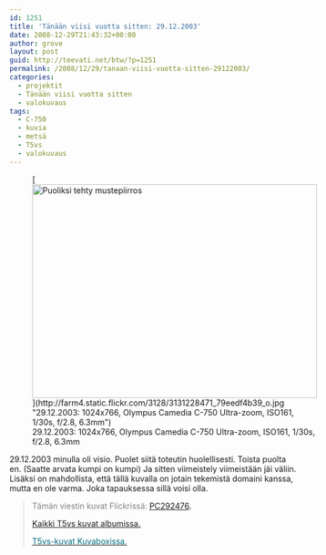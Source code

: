 ```yaml
---
id: 1251
title: 'Tänään viisi vuotta sitten: 29.12.2003'
date: 2008-12-29T21:43:32+00:00
author: grove
layout: post
guid: http://teevati.net/btw/?p=1251
permalink: /2008/12/29/tanaan-viisi-vuotta-sitten-29122003/
categories:
  - projektit
  - Tänään viisi vuotta sitten
  - valokuvaus
tags:
  - C-750
  - kuvia
  - metsä
  - T5vs
  - valokuvaus
---
```

<figure style="width: 500px" class="wp-caption aligncenter">[<img class="                 " title="Puoliksi tehty mustepiirros" src="http://farm4.static.flickr.com/3128/3131228471_588cacbb4e.jpg" alt="Puoliksi tehty mustepiirros" width="500" height="375" />](http://farm4.static.flickr.com/3128/3131228471_79eedf4b39_o.jpg "29.12.2003: 1024x766, Olympus Camedia C-750 Ultra-zoom, ISO161, 1/30s, f/2.8, 6.3mm")<figcaption class="wp-caption-text">29.12.2003: 1024x766, Olympus Camedia C-750 Ultra-zoom, ISO161, 1/30s, f/2.8, 6.3mm</figcaption></figure> 

29.12.2003 minulla oli visio. Puolet siitä toteutin huolellisesti. Toista puolta en. (Saatte arvata kumpi on kumpi) Ja sitten viimeistely viimeistään jäi väliin. Lisäksi on mahdollista, että tällä kuvalla on jotain tekemistä domaini kanssa, mutta en ole varma. Joka tapauksessa sillä voisi olla.

> <span style="color: #808080;">Tämän viestin kuvat Flickrissä:</span> <span style="color: #006a80;"><span style="color: #000000;"><span style="color: #006a80;"><span style="color: #000000;"><span style="color: #006a80;"><span style="color: #000000;"><span style="color: #006a80;"><span style="color: #000000;"><a title="PC292476 on Flickr" href="http://www.flickr.com/photos/teevati/3131228471">PC292476</a>.</span></span></span></span></span></span></span></span>
> 
> [Kaikki T5vs kuvat albumissa.](/btw/flickr/album/72157607994204386/t5vs-all.html "BTW · T5vs-all")
> 
> [<span style="color: #006a80;">T5vs-kuvat Kuvaboxissa.</span>](http://www.kuvaboxi.fi/julkinen/29poj+taavetti-btw-t5vs.html "Kuvaboxi - BTW: T5vs (Taavetti)")